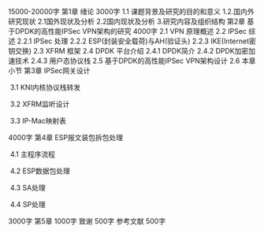 15000-20000字
第1章 绪论
3000字
	1.1 课题背景及研究的目的和意义
	1.2.国内外研究现状
		2.1国外现状及分析
		2.2国内现状及分析
	3.研究内容及组织结构
第2章 基于DPDK的高性能IPSec VPN架构的研究
4000字
	2.1 VPN 原理概述
	2.2 IPSec 综述
		2.2.1 IPSec 处理
		2.2.2 ESP(封装安全载荷)与AH(验证头)
		2.2.3 IKE(Internet密钥交换)
	2.3 XFRM 框架
	2.4 DPDK 平台介绍
		2.4.1 DPDK简介
		2.4.2 DPDK加密加速技术
		2.4.3 用户态协议栈
	2.5 基于DPDK的高性能IPSec VPN架构设计
	2.6 本章小节
第3章 IPSec网关设计

​	3.1 KNI内核协议栈转发

​	3.2 XFRM监听设计

​	3.3 IP-Mac映射表	

4000字
第4章 ESP报文装包拆包处理

​	4.1 主程序流程

​	4.2 ESP数据包处理

​	4.3 SA处理

​	4.4 SP处理

3000字
第5章
1000字
致谢
500字
参考文献
500字